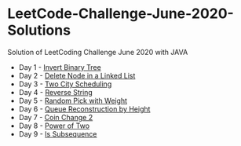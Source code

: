 # LeetCode-Challenge-June-2020-Solutions
Solution of LeetCoding Challenge June 2020 with JAVA
* Day 1 - [Invert Binary Tree](https://github.com/WangYuw/LeetCode-Challenge-June-2020-Solutions/blob/master/Day-01-Invert-Binary-Tree/Solution.java)
* Day 2 - [Delete Node in a Linked List](https://github.com/WangYuw/LeetCode-Challenge-June-2020-Solutions/blob/master/Day-02-Delete-Node-in-a-Linked-List/Solution.java)
* Day 3 - [Two City Scheduling](https://github.com/WangYuw/LeetCode-Challenge-June-2020-Solutions/blob/master/Day-03-Two-City-Scheduling/Solution.java)
* Day 4 - [Reverse String](https://github.com/WangYuw/LeetCode-Challenge-June-2020-Solutions/blob/master/Day-04-Reverse-String/Solution.java)
* Day 5 - [Random Pick with Weight](https://github.com/WangYuw/LeetCode-Challenge-June-2020-Solutions/blob/master/Day-05-Random-Pick-with-Weight/Solution.java)
* Day 6 - [Queue Reconstruction by Height](https://github.com/WangYuw/LeetCode-Challenge-June-2020-Solutions/blob/master/Day-06-Queue-Reconstruction-by-Height/Solution.java)
* Day 7 - [Coin Change 2](https://github.com/WangYuw/LeetCode-Challenge-June-2020-Solutions/blob/master/Day-07-Coin-Change-2/Solution.java)
* Day 8 - [Power of Two](https://github.com/WangYuw/LeetCode-Challenge-June-2020-Solutions/blob/master/Day-08-Power-of-Two/Solution.java)
* Day 9 - [Is Subsequence](https://github.com/WangYuw/LeetCode-Challenge-June-2020-Solutions/blob/master/Day-09-Is-Subsequence/Solution.java)